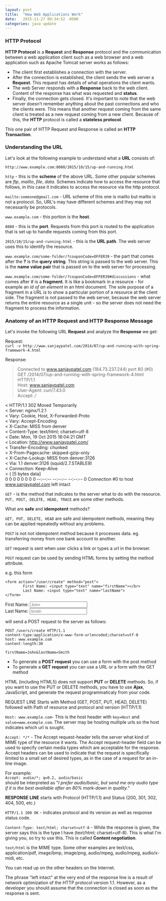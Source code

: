 ```yaml
---
layout: post
title:  "How Web Applications Work"
date:   2015-11-27 09:34:52 -0500
categories: java update
---
```

### HTTP Protocol

**HTTP Protocol** is a **Request** and **Response** protocol and the communication between a web application client such as a web browser and a web application such as Apache Tomcat server works as follows:  

* The client first establishes a connection with the server.
* After the connection is established, the client sends the web server a **Request**. This request has details of what operations the client wants.
* The web Server responds with a **Response** back to the web client. Content of the response has what was requested and **status**.
* Finally, the connection gets closed. It's important to note that the web server doesn’t remember anything about the past connections and who the clients were. This means that another request coming from the same client is treated as a new request coming from a new client. Because of this, the **HTTP** protocol is called a **stateless protocol**. 

This one pair of HTTP Request and Response is called an **HTTP Transaction**.


### Understanding the URL

Let's look at the following example to understand what a **URL** consists of:

	http://www.example.com:8080/2015/10/15/up-and-running.html

`http` - this is the **scheme** of the above URL. Some other popular schemes are *ftp*, *mailto*, *file*, *data*. Schemes indicate how to access the resource that follows, in this case it indicates to access the resource via the http protocol.

`mailto:someone@gmail.com` - URL scheme of this one is mailto but mailto is not a protocol. So, URL's may have different schemes and they may not necessarily be protocols.

`www.example.com` - this portion is the **host**.
  
`8080` - this is the **port**. Requests from this port is routed to the application that is set up to handle requests coming from this port.

`2015/10/15/up-and-running.html` - this is the **URL path**. The web server uses this to identify the resource.

`www.example.com/some-folder/?couponCode=OFFER39` - the part that comes after the **?** is the **query string**. This string is passed to the web server. This is the **name value pair** that is passed on to the web server for processing.

`www.example.com/some-folder/?couponCode=OFFER39#discussions` - what comes after # is a **fragment**. It is like a bookmark in a resource - for example an *id of an element* in an html document. The sole purpose of a fragment in a URL is to show a particular portion of a resource at the client side. The fragment is not passed to the web server, because the web server returns the entire resource as a single unit - so the server does not need the fragment to process the information.


### Anatomy of an HTTP Request and HTTP Response Message

Let's invoke the following URL **Request** and analyze the **Response** we get: 

Request:  
`curl -v http://www.sanjaypatel.com/2014/07/up-and-running-with-spring-framework-4.html`

Response:
> Connected to www.sanjaypatel.com (184.73.237.244) port 80 (#0)
> GET /2014/07/up-and-running-with-spring-framework-4.html HTTP/1.1  
> Host: www.sanjaypatel.com  
> User-Agent: curl/7.43.0  
> Accept: */*  
> 
< HTTP/1.1 302 Moved Temporarily  
< Server: nginx/1.2.1  
< Vary: Cookie, Host, X-Forwarded-Proto  
< Vary: Accept-Encoding  
< X-Cache: MISS from denver  
< Content-Type: text/html; charset=utf-8  
< Date: Mon, 19 Oct 2015 18:04:21 GMT  
< Location: http://www.sanjaypatel.com/  
< Transfer-Encoding: chunked  
< X-From-Pagecache: skipped-gzip-only  
< X-Cache-Lookup: MISS from denver:3126  
< Via: 1.1 denver:3126 (squid/2.7.STABLE9)  
< Connection: Keep-Alive  
< 
{ [5 bytes data]  
  0     0    0     0    0     0      0      0 --:--:-- --:--:-- --:--:--     0
Connection #0 to host www.sanjaypatel.com left intact  

`GET` - is the method that indicates to the server what to do with the resource.
`PUT, POST, DELETE, HEAD, TRACE` are some other methods.

What are **safe** and **idempotent** methods?  

`GET, PUT, DELETE, HEAD` are safe and idempotent methods, meaning they can be applied repeatedly without any problems.

`POST` is not not idempotent method because it processes data. eg. transferring money from one bank account to another.

`GET` request is sent when user clicks a link or types a url in the browser.

`POST` request can be used by sending HTML forms by setting the method attribute.
	
e.g. this form

	<form action="/user/create" method="post">
			First Name: <input type="text" name="firstName"></br>
			Last Name: <input type="text" name="lastName">
	</form>
<form action="/user/create" method="post">
			First Name: <input type="text" name="firstName" placeholder="John"></br>
			Last Name: <input type="text" name="lastName" placeholder="Smith">
	</form>  
	
will send a POST request to the server as follows:

	POST /users/create HTTP/1.1
	content-type:application/x-www-form-urlencoded;charset=utf-8  
	host: www.example.com
	content-length:30
	
	firstName=John&lastName=Smith
	
* To generate a **POST request** you can use a form with the post method 
* To generate a **GET request** you can use a URL or a form with the GET method

HTML (including HTML5) does not support **PUT** or **DELETE** methods. So, if you want to use the PUT or DELETE methods, you have to use **Ajax**, JavaScript, and generate the request programmaticaly from your code.

REQUEST LINE Starts with Method (GET, POST, PUT, HEAD, DELETE) followed with Path of resource and protocol and version (HTTP/1.1)

`Host: www.example.com`-  This is the host header with `key=Host` and `value=www.example.com`. The server may be hosting multiple urls so the host indicates which url is sought.  

`Accept: */*` -  The Accept request-header tells the server what kind of MIME type of the resource it wants. The Accept request-header field can be used to specify certain media types which are acceptable for the response. Accept headers can be used to indicate that the request is specifically limited to a small set of desired types, as in the case of a request for an in-line image.

For example:   
`Accept: audio/*; q=0.2, audio/basic`  
should be interpreted as "*I prefer audio/basic, but send me any audio type if it is the best available after an 80% mark-down in quality.*"

**RESPONSE LINE** starts with Protocol (HTTP/1.1) and Status (200, 301, 302, 404, 500, etc.)

`HTTP/1.1 200 OK` - indicates protocol and its version as well as response status code.

`Content-Type: text/html; charset=utf-8` - While the response is given, the server says this is the type I have (text/html; charset=utf-8). This is what I'm giving you, so try to use this. This is called **Content negotiation**.

`text/html` is the MIME type. Some other examples are text/css, application/pdf, image/bmp, image/png, audio/mpeg, audio/mpeg, audio/x-midi, etc.

You can read up on the other headers on the Internet.

The phrase "left intact" at the very end of the response line is a result of network optimization of the HTTP protocol version 1.1. However, as a developer you should assume that the connection is closed as soon as the response is sent.